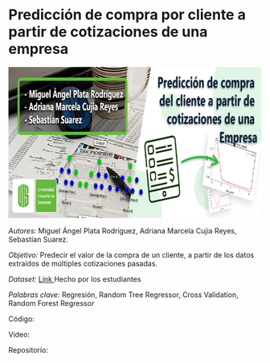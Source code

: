 # Predicción de compra por cliente a partir de cotizaciones de una empresa


<center> <img src="https://github.com/Minerisho/Proyecto-AI1-2022-2/blob/main/Banner.jpg?raw=true" width="800px" height="300px"> </center>


*Autores:* Miguel Ángel Plata Rodríguez, Adriana Marcela Cujia Reyes, Sebastían Suarez.

*Objetivo:* Predecir el valor de la compra de un cliente, a partir de los datos extraídos de múltiples cotizaciones pasadas.

*Dataset:* <a href="https://drive.google.com/file/d/1QHnBDLKmgFJHb45_nGCyQMnkjGPVLTlP/view?usp=share_link"> Link </a> Hecho por los estudiantes

*Palabras clave:* Regresión, Random Tree Regressor, Cross Validation, Random Forest Regressor

Código:

Video:

Repositorio:

